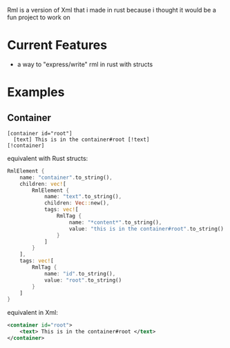 Rml is a version of Xml that i made in rust because i thought it would be a fun project to work on
# Current Features
 - a way to "express/write" rml in rust with structs
# Examples
## Container
```rml
[container id="root"]
  [text] This is in the container#root [!text]
[!container]
```
equivalent with Rust structs:
```rust
RmlElement {
    name: "container".to_string(),
    children: vec![
        RmlElement {
            name: "text".to_string(),
            children: Vec::new(),
            tags: vec![
                RmlTag {
                    name: "*content*".to_string(),
                    value: "this is in the container#root".to_string()
                }
            ]
        }
    ],
    tags: vec![
        RmlTag {
            name: "id".to_string(),
            value: "root".to_string()
        }
    ]
}

```
equivalent in Xml:
```xml
<container id="root">
    <text> This is in the container#root </text>
</container>
```
